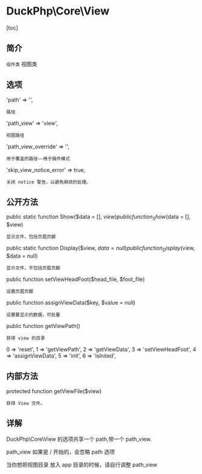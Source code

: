 # DuckPhp\Core\View
[toc]

## 简介
`组件类` 视图类
## 选项
'path' => '',

    路径
'path_view' => 'view',

    视图路径
'path_view_override' => '',

    用于覆盖的路径——用于插件模式
'skip_view_notice_error' => true,

    关闭 notice 警告，以避免麻烦的处理。


## 公开方法

public static function Show($data = [], $view)
public function _Show($data = [], $view)

    显示文件，包括页眉页脚
public static function Display($view, $data = null)
public function _Display($view, $data = null)

    显示文件，不包括页眉页脚
public function setViewHeadFoot($head_file, $foot_file)

    设置页眉页脚
public function assignViewData($key, $value = null)

    设置要显示的数据，可批量
public function getViewPath()

    获得 view 的目录
  0 => 'reset',
  1 => 'getViewPath',
  2 => 'getViewData',
  3 => 'setViewHeadFoot',
  4 => 'assignViewData',
  5 => 'init',
  6 => 'isInited',

## 内部方法

protected function getViewFile($view)

    获得 View 文件。
## 详解

DuckPhp\Core\View 的选项共享一个 path,带一个 path_view.

path_view 如果是 / 开始的，会忽略 path 选项

当你想把视图目录 放入 app 目录的时候，请自行调整 path_view


